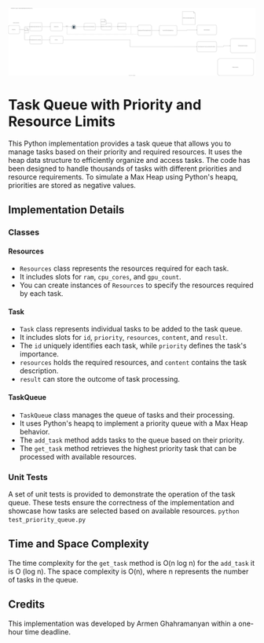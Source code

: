 ![testing diagram](test1.drawio.svg)

# Task Queue with Priority and Resource Limits

This Python implementation provides a task queue that allows you to manage tasks based on their priority and required resources. It uses the heap data structure to efficiently organize and access tasks. The code has been designed to handle thousands of tasks with different priorities and resource requirements. To simulate a Max Heap using Python's heapq, priorities are stored as negative values.

## Implementation Details

### Classes

#### Resources
- `Resources` class represents the resources required for each task.
- It includes slots for `ram`, `cpu_cores`, and `gpu_count`.
- You can create instances of `Resources` to specify the resources required by each task.

#### Task
- `Task` class represents individual tasks to be added to the task queue.
- It includes slots for `id`, `priority`, `resources`, `content`, and `result`.
- The `id` uniquely identifies each task, while `priority` defines the task's importance.
- `resources` holds the required resources, and `content` contains the task description.
- `result` can store the outcome of task processing.

#### TaskQueue
- `TaskQueue` class manages the queue of tasks and their processing.
- It uses Python's heapq to implement a priority queue with a Max Heap behavior.
- The `add_task` method adds tasks to the queue based on their priority.
- The `get_task` method retrieves the highest priority task that can be processed with available resources.

### Unit Tests

A set of unit tests is provided to demonstrate the operation of the task queue. These tests ensure the correctness of the implementation and showcase how tasks are selected based on available resources.
`python test_priority_queue.py`

## Time and Space Complexity

The time complexity for the `get_task` method is O(n log n) for the `add_task` it is O (log n). The space complexity is O(n), where n represents the number of tasks in the queue.

## Credits

This implementation was developed by Armen Ghahramanyan within a one-hour time deadline.
